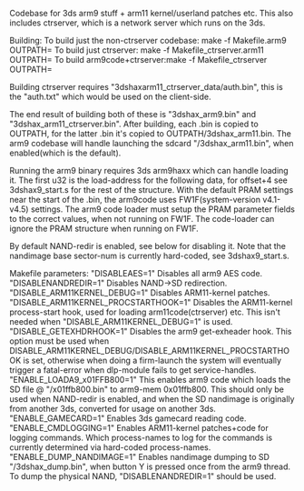 Codebase for 3ds arm9 stuff + arm11 kernel/userland patches etc. This also includes ctrserver, which is a network server which runs on the 3ds.

Building:
To build just the non-ctrserver codebase: make -f Makefile.arm9 OUTPATH=<path to sdcard root> <other optional makefile parameters>
To build just ctrserver: make -f Makefile_ctrserver.arm11 OUTPATH=<path to sdcard root> <other optional makefile parameters>
To build arm9code+ctrserver:make -f Makefile_ctrserver OUTPATH=<path to sdcard root> <other optional makefile parameters>

Building ctrserver requires "3dshaxarm11_ctrserver_data/auth.bin", this is the "auth.txt" which would be used on the client-side.

The end result of building both of these is "3dshax_arm9.bin" and "3dshax_arm11_ctrserver.bin". After building, each .bin is copied to OUTPATH, for the latter .bin it's copied to OUTPATH/3dshax_arm11.bin. The arm9 codebase will handle launching the sdcard "/3dshax_arm11.bin", when enabled(which is the default).

Running the arm9 binary requires 3ds arm9haxx which can handle loading it. The first u32 is the load-address for the following data, for offset+4 see 3dshax9_start.s for the rest of the structure. With the default PRAM settings near the start of the .bin, the arm9code uses FW1F(system-version v4.1-v4.5) settings. The arm9 code loader must setup the PRAM parameter fields to the correct values, when not running on FW1F. The code-loader can ignore the PRAM structure when running on FW1F.

By default NAND-redir is enabled, see below for disabling it. Note that the nandimage base sector-num is currently hard-coded, see 3dshax9_start.s.

Makefile parameters:
"DISABLEAES=1" Disables all arm9 AES code.
"DISABLENANDREDIR=1" Disables NAND->SD redirection.
"DISABLE_ARM11KERNEL_DEBUG=1" Disables ARM11-kernel patches.
"DISABLE_ARM11KERNEL_PROCSTARTHOOK=1" Disables the ARM11-kernel process-start hook, used for loading arm11code(ctrserver) etc. This isn't needed when "DISABLE_ARM11KERNEL_DEBUG=1" is used.
"DISABLE_GETEXHDRHOOK=1" Disables the arm9 get-exheader hook. This option must be used when DISABLE_ARM11KERNEL_DEBUG/DISABLE_ARM11KERNEL_PROCSTARTHOOK is set, otherwise when doing a firm-launch the system will eventually trigger a fatal-error when dlp-module fails to get service-handles.
"ENABLE_LOADA9_x01FFB800=1" This enables arm9 code which loads the SD file @ "/x01ffb800.bin" to arm9-mem 0x01ffb800. This should only be used when NAND-redir is enabled, and when the SD nandimage is originally from another 3ds, converted for usage on another 3ds.
"ENABLE_GAMECARD=1" Enables 3ds gamecard reading code.
"ENABLE_CMDLOGGING=1" Enables ARM11-kernel patches+code for logging commands. Which process-names to log for the commands is currently determined via hard-coded process-names.
"ENABLE_DUMP_NANDIMAGE=1" Enables nandimage dumping to SD "/3dshax_dump.bin", when button Y is pressed once from the arm9 thread. To dump the physical NAND, "DISABLENANDREDIR=1" should be used.


